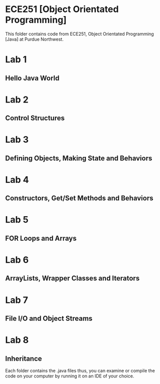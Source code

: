 # ECE251 [Object Orientated Programming]
 This folder contains code from ECE251, Object Orientated Programming [Java] at Purdue Northwest.

# Lab 1
## Hello Java World

# Lab 2
## Control Structures

# Lab 3
## Defining Objects, Making State and Behaviors

# Lab 4
## Constructors, Get/Set Methods and Behaviors

# Lab 5
## FOR Loops and Arrays
 
# Lab 6
## ArrayLists, Wrapper Classes and Iterators
  
# Lab 7  
## File I/O and Object Streams

# Lab 8
## Inheritance

Each folder contains the .java files thus, you can examine or compile the code on your computer by running it on an IDE of your choice.
